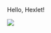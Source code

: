 Hello, Hexlet!

<a href="https://codeclimate.com/github/OlegSedachev/Project_1_mindGames/maintainability"><img src="https://api.codeclimate.com/v1/badges/8e546ff96acbd7570156/maintainability" /></a>

